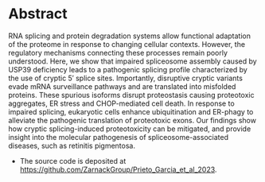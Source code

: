 # Abstract
RNA splicing and protein degradation systems allow functional adaptation of the proteome in response to changing cellular contexts. However, the regulatory mechanisms connecting these processes remain poorly understood. Here, we show that impaired spliceosome assembly caused by USP39 deficiency leads to a pathogenic splicing profile characterized by the use of cryptic 5′ splice sites. Importantly, disruptive cryptic variants evade mRNA surveillance pathways and are translated into misfolded proteins. These spurious isoforms disrupt proteostasis causing proteotoxic aggregates, ER stress and CHOP-mediated cell death. In response to impaired splicing, eukaryotic cells enhance ubiquitination and ER-phagy to alleviate the pathogenic translation of proteotoxic exons. Our findings show how cryptic splicing-induced proteotoxicity can be mitigated, and provide insight into the molecular pathogenesis of spliceosome-associated diseases, such as retinitis pigmentosa.

* The source code is deposited at https://github.com/ZarnackGroup/Prieto_Garcia_et_al_2023.
